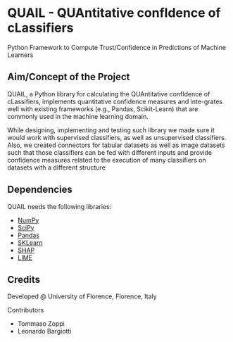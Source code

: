 # QUAIL - QUAntitative confIdence of cLassifiers 

Python Framework to Compute Trust/Confidence in Predictions of Machine Learners

## Aim/Concept of the Project

QUAIL, a Python library for calculating the QUAntitative confIdence of cLassifiers, implements quantitative confidence measures and inte-grates well with existing frameworks (e.g., Pandas, Scikit-Learn) that are commonly used in the machine learning domain. 

While designing, implementing and testing such library we made sure it would work with supervised classifiers, as well as unsupervised classifiers. Also, we created connectors for tabular datasets as well as image datasets such that those classifiers can be fed with different inputs and provide confidence measures related to the execution of many classifiers on datasets with a different structure

## Dependencies

QUAIL needs the following libraries:
- <a href="https://numpy.org/">NumPy</a>
- <a href="https://scipy.org/">SciPy</a>
- <a href="https://pandas.pydata.org/">Pandas</a>
- <a href="https://scikit-learn.org/stable/">SKLearn</a>
- <a href="https://github.com/slundberg/shap">SHAP</a>
- <a href="https://github.com/marcotcr/lime">LIME</a>

## Credits

Developed @ University of Florence, Florence, Italy

Contributors
- Tommaso Zoppi
- Leonardo Bargiotti

